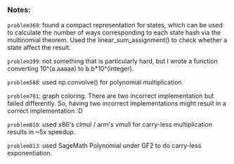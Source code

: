 ### Notes:

`problem369`: found a compact representation for states, which can be used to calculate the number of ways corresponding to each state hash via the multinomial theorem. Used the linear_sum_assignment() to check whether a state affect the result.

`problem399`: not something that is particularly hard, but I wrote a function converting 10^(a.aaaaa) to b.b\*10^(integer).

`problem588`: used np.convolve() for polynomial multiplication.

`problem701`: graph coloring. There are two incorrect implementation but failed differently. So, having two incorrect implementations might result in a correct implementation :D

`problem810`: used x86's clmul / arm's vmull for carry-less multiplication results in ~5x speedup.

`problem813`: used SageMath Polynomial under GF2 to do carry-less exponentiation.
